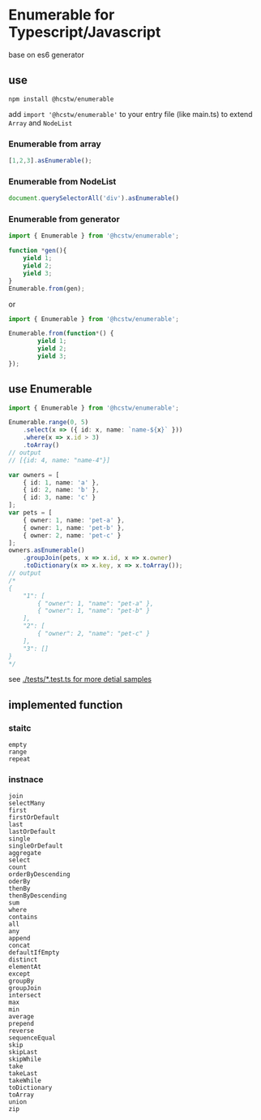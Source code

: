 # Enumerable for Typescript/Javascript

base on es6 generator

## use

```npm install @hcstw/enumerable```

add
```import '@hcstw/enumerable'``` 
to your entry file (like main.ts) to extend `Array` and `NodeList`
### Enumerable from array

```typescript
[1,2,3].asEnumerable();
```

### Enumerable from NodeList

```typescript
document.querySelectorAll('div').asEnumerable()
```

### Enumerable from generator

```typescript
import { Enumerable } from '@hcstw/enumerable';

function *gen(){
    yield 1;
    yield 2;
    yield 3;
}
Enumerable.from(gen);
```
or
```typescript
import { Enumerable } from '@hcstw/enumerable';

Enumerable.from(function*() {
        yield 1;
        yield 2;
        yield 3;
});
```

## use Enumerable
    
```typescript
import { Enumerable } from '@hcstw/enumerable';

Enumerable.range(0, 5)
    .select(x => ({ id: x, name: `name-${x}` }))
    .where(x => x.id > 3)
    .toArray()
// output
// [{id: 4, name: "name-4"}]

var owners = [
    { id: 1, name: 'a' },
    { id: 2, name: 'b' },
    { id: 3, name: 'c' }
];
var pets = [
    { owner: 1, name: 'pet-a' },
    { owner: 1, name: 'pet-b' },
    { owner: 2, name: 'pet-c' }
];
owners.asEnumerable()
    .groupJoin(pets, x => x.id, x => x.owner)
    .toDictionary(x => x.key, x => x.toArray());
// output
/*
{
    "1": [
        { "owner": 1, "name": "pet-a" },
        { "owner": 1, "name": "pet-b" }
    ],
    "2": [
        { "owner": 2, "name": "pet-c" }
    ],
    "3": []
}
*/
```

see [./tests/*.test.ts for more detial samples](https://github.com/hcstw/enumerable/tree/main/tests)

## implemented function

### staitc

    empty
    range
    repeat

### instnace

    join
    selectMany
    first
    firstOrDefault
    last
    lastOrDefault
    single
    singleOrDefault
    aggregate
    select
    count
    orderByDescending
    oderBy
    thenBy
    thenByDescending
    sum
    where
    contains
    all
    any
    append
    concat
    defaultIfEmpty
    distinct
    elementAt
    except
    groupBy
    groupJoin
    intersect
    max
    min
    average
    prepend
    reverse
    sequenceEqual
    skip
    skipLast
    skipWhile
    take
    takeLast
    takeWhile
    toDictionary
    toArray
    union
    zip
